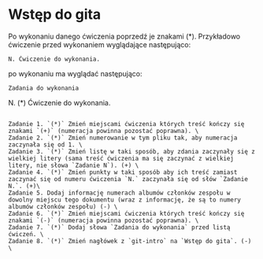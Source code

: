 # Wstęp do gita

Po wykonaniu danego ćwiczenia poprzedź je znakami (*).
Przykładowo ćwiczenie przed wykonaniem wyglądające następująco:
```
N. Ćwiczenie do wykonania.
```
po wykonaniu ma wyglądać następująco:
```
Zadania do wykonania
```
N. (*) Ćwiczenie do wykonania.
```

Zadanie 1. `(*)` Zmień miejscami ćwiczenia których treść kończy się znakami `(+)` (numeracja powinna pozostać poprawna). \
Zadanie 2. `(*)` Zmień numerowanie w tym pliku tak, aby numeracja zaczynała się od 1. \
Zadanie 3. `(*)` Zmień listę w taki sposób, aby zdania zaczynały się z wielkiej litery (sama treść ćwiczenia ma się zaczynać z wielkiej litery, nie słowa `Zadanie N`). (+) \
Zadanie 4. `(*)` Zmień punkty w taki sposób aby ich treść zamiast zaczynać się od numeru ćwiczenia `N.` zaczynała się od słów `Zadanie N.`. (+)\
Zadanie 5. Dodaj informację numerach albumów członków zespołu w dowolny miejscu tego dokumentu (wraz z informację, że są to numery albumów członków zespołu) (-) \
Zadanie 6. `(*)` Zmień miejscami ćwiczenia których treść kończy się znakami `(-)` (numeracja powinna pozostać poprawna). \
Zadanie 7. `(*)` Dodaj słowa `Zadania do wykonania` przed listą ćwiczeń. \
Zadanie 8. `(*)` Zmień nagłówek z `git-intro` na `Wstęp do gita`. (-) \

